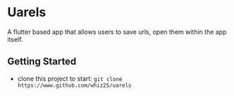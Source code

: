 # Uarels

A flutter based app that allows users to save urls, open them within the app itself.

## Getting Started

- clone this project to start: `git clone https://www.github.com/whiz25/uarels`
